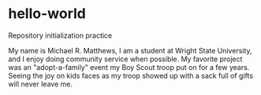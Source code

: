 # hello-world
Repository initialization practice

My name is Michael R. Matthews, I am a student at Wright State University, and I 
enjoy doing community service when possible. My favorite project was an "adopt-a-family"
event my Boy Scout troop put on for a few years. Seeing the joy on kids faces as
my troop showed up with a sack full of gifts will never leave me.
